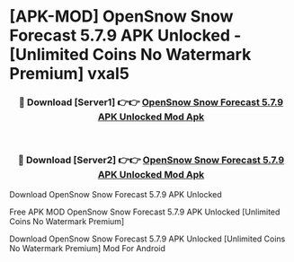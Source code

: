 # [APK-MOD] OpenSnow  Snow Forecast 5.7.9 APK Unlocked - [Unlimited Coins No Watermark Premium] vxal5



<div align="center">
<h3>🔴 Download [Server1] 👉👉 <a href="https://momento.my/?title=OpenSnow__Snow_Forecast_5.7.9_APK_Unlocked">OpenSnow  Snow Forecast 5.7.9 APK Unlocked Mod Apk</a></h3><br>

<h3>🔴 Download [Server2] 👉👉 <a href="https://momento.my/?title=OpenSnow__Snow_Forecast_5.7.9_APK_Unlocked">OpenSnow  Snow Forecast 5.7.9 APK Unlocked Mod Apk</a></h3>
</div>



Download OpenSnow  Snow Forecast 5.7.9 APK Unlocked 

Free APK MOD OpenSnow  Snow Forecast 5.7.9 APK Unlocked [Unlimited Coins No Watermark Premium]

Download OpenSnow  Snow Forecast 5.7.9 APK Unlocked [Unlimited Coins No Watermark Premium] Mod For Android
